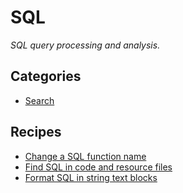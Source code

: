 # SQL

_SQL query processing and analysis._

## Categories

* [Search](/recipes/sql/search)

## Recipes

* [Change a SQL function name](./changefunctionname.md)
* [Find SQL in code and resource files](./findsql.md)
* [Format SQL in string text blocks](./formatsql.md)


